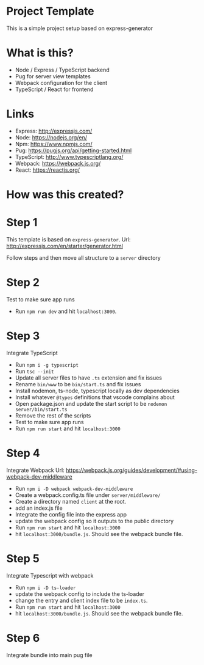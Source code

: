 # Project Template

This is a simple project setup based on express-generator

# What is this? 
- Node / Express / TypeScript backend
- Pug for server view templates
- Webpack configuration for the client
- TypeScript / React for frontend

# Links
- Express: http://expressjs.com/
- Node: https://nodejs.org/en/
- Npm: https://www.npmjs.com/
- Pug: https://pugjs.org/api/getting-started.html
- TypeScript: http://www.typescriptlang.org/
- Webpack: https://webpack.js.org/
- React: https://reactjs.org/

# How was this created?

# Step 1
This template is based on `express-generator`. 
Url: http://expressjs.com/en/starter/generator.html

Follow steps and then move all structure to a `server` directory

# Step 2
Test to make sure app runs
- Run `npm run dev` and hit `localhost:3000`.

# Step 3
Integrate TypeScript
- Run `npm i -g typescript`
- Run `tsc --init` 
- Update all server files to have `.ts` extension and fix issues
- Rename `bin/www` to be `bin/start.ts` and fix issues
- Install nodemon, ts-node, typescript locally as dev dependencies
- Install whatever `@types` definitions that vscode complains about
- Open package.json and update the start script to be `nodemon server/bin/start.ts`
- Remove the rest of the scripts
- Test to make sure app runs
- Run `npm run start` and hit `localhost:3000`

# Step 4
Integrate Webpack
Url: https://webpack.js.org/guides/development/#using-webpack-dev-middleware

- Run `npm i -D webpack webpack-dev-middleware`
- Create a webpack.config.ts file under `server/middleware/`
- Create a directory named `client` at the root.
- add an index.js file
- Integrate the config file into the express app
- update the webpack config so it outputs to the public directory
- Run `npm run start` and hit `localhost:3000`
- hit `localhost:3000/bundle.js`. Should see the webpack bundle file.

# Step 5 
Integrate Typescript with webpack
- Run `npm i -D ts-loader`
- update the webpack config to include the ts-loader
- change the entry and client index file to be `index.ts`.
- Run `npm run start` and hit `localhost:3000`
- hit `localhost:3000/bundle.js`. Should see the webpack bundle file.

# Step 6
Integrate bundle into main pug file



